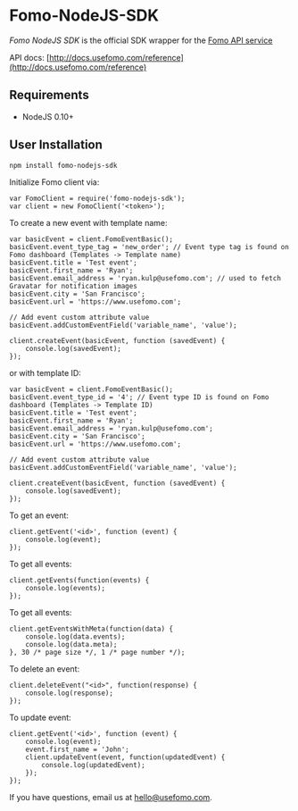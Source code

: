 Fomo-NodeJS-SDK
================

*Fomo NodeJS SDK* is the official SDK wrapper for the [Fomo API service](https://www.usefomo.com)

API docs: [http://docs.usefomo.com/reference](http://docs.usefomo.com/reference)

Requirements
------------

- NodeJS 0.10+

User Installation
-----------------

    npm install fomo-nodejs-sdk

Initialize Fomo client via:

    var FomoClient = require('fomo-nodejs-sdk');
    var client = new FomoClient('<token>');

To create a new event with template name:

    var basicEvent = client.FomoEventBasic();
    basicEvent.event_type_tag = 'new_order'; // Event type tag is found on Fomo dashboard (Templates -> Template name)
    basicEvent.title = 'Test event';
    basicEvent.first_name = 'Ryan';
    basicEvent.email_address = 'ryan.kulp@usefomo.com'; // used to fetch Gravatar for notification images
    basicEvent.city = 'San Francisco';
    basicEvent.url = 'https://www.usefomo.com';

    // Add event custom attribute value
    basicEvent.addCustomEventField('variable_name', 'value');

    client.createEvent(basicEvent, function (savedEvent) {
        console.log(savedEvent);
    });

or with template ID:

    var basicEvent = client.FomoEventBasic();
    basicEvent.event_type_id = '4'; // Event type ID is found on Fomo dashboard (Templates -> Template ID)
    basicEvent.title = 'Test event';
    basicEvent.first_name = 'Ryan';
    basicEvent.email_address = 'ryan.kulp@usefomo.com';
    basicEvent.city = 'San Francisco';
    basicEvent.url = 'https://www.usefomo.com';

    // Add event custom attribute value
    basicEvent.addCustomEventField('variable_name', 'value');

    client.createEvent(basicEvent, function (savedEvent) {
        console.log(savedEvent);
    });

To get an event:

    client.getEvent('<id>', function (event) {
        console.log(event);
    });

To get all events:

    client.getEvents(function(events) {
        console.log(events);
    });

To get all events:

    client.getEventsWithMeta(function(data) {
        console.log(data.events);
        console.log(data.meta);
    }, 30 /* page size */, 1 /* page number */);

To delete an event:

    client.deleteEvent("<id>", function(response) {
        console.log(response);
    });

To update event:

    client.getEvent('<id>', function (event) {
        console.log(event);
        event.first_name = 'John';
        client.updateEvent(event, function(updatedEvent) {
            console.log(updatedEvent);
        });
    });

If you have questions, email us at [hello@usefomo.com](mailto:hello@usefomo.com).
